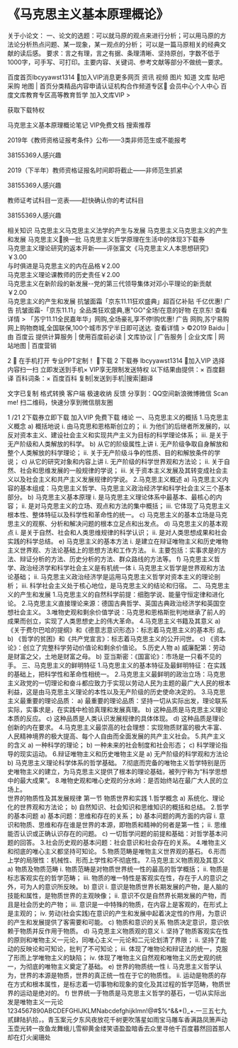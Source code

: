 # 《马克思主义基本原理概论》

关于小论文：
一、论文的选题：可以就马原的观点来进行分析；可以用马原的方法论分析热点问题、某一现象，某一观点的分析；
可以是一篇马原相关的经典文献的读后感。
要求：言之有理，言之有据、条理清晰、坚持原创，字数不低于1000字，可手写、可打印。主要内容、关键词、参考文献等部分不做统一要求。

百度首页lbcyyawst1314 加入VIP消息更多网页 资讯 视频 图片 知道 文库 贴吧 采购 地图 |
首页分类精品内容申请认证机构合作频道专区 会员中心个人中心
百度文库教育专区高等教育哲学
加入文库VIP >

获取下载特权

马克思主义基本原理概论笔记
VIP免费文档
搜索推荐

2019年《教师资格证报考条件》公布——3类非师范生或不能报考

38155369人感兴趣


2019（下半年）教师资格证报名时间即将截止——非师范生抓紧

38155369人感兴趣


教师证考试科目一览表——赶快确认你的考试科目

38155369人感兴趣

相关知识
马克思主义马克思主义法学的产生与发展
马克思主义马克思主义的产生和发展
马克思主义换一批
马克思主义哲学原理在生活中的体现3下载券    
马克思主义理论研究的返本开新——评张富文《马克思主义人本思想研究》￥3.00    
与时俱进是马克思主义的内在品格￥2.00    
马克思主义理论课教师的历史责任￥2.00    
马克思主义在新阶段的新发展--党的第三代领导集体对邓小平理论的新贡献￥2.00    
马克思主义的产生和发展
抗皱面霜「京东11.11狂欢盛典」超百亿补贴 千亿优惠!
广告 抗皱面霜-「京东11.11」全品类狂欢盛典,惠"GO"全场!在意的好物 在京东! 查看详情 >
「苏宁11.11全民嘉年华」网购,全场豪礼享不停!购优惠!
广告 网购,苏宁易购网上购物商城,全国联保,100个城市苏宁半日即可送达. 查看详情 >
©2019 Baidu | 由 百度云 提供计算服务 | 使用百度前必读 | 文库协议 | 广告服务 | 企业文库 | 网站地图 | 百度营销

 2
     在手机打开
专业PPT定制！
下载
2 下载券
lbcyyawst1314 加入VIP
选择内容扫一扫
立即发送到手机×
VIP享无限制发送特权
以下结果由提供：×
百度翻译
百科词条：×
百度百科
复制|发送到手机|搜索|翻译

文字已复制
格式转换
客户端
极速收纳
反馈
分享到：QQ空间新浪微博微信
Scan me!
扫二维码，快速分享到微信朋友圈

1
/21
2下载券立即下载 
加入VIP
免费下载
绪论 一、马克思主义的概括 1.马克思主义概念 a) 概括地说 i. 由马克思和恩格斯创立的； ii. 为他们的后继者所发展的，以反对资本主义、建设社会主义和实现共产主义为目标的科学理论体系； iii. 是关于无产阶级和人类解放的科学。 b) 从它的阶级属性上讲 i. 无产阶级争取自身解放和整个人类解放的科学理论； ii. 关于无产阶级斗争的性质、目的和解放条件的学说； c) 从它的研究对象和内容上讲 i. 无产阶级的科学世界观和方法论； ii. 关于自然、社会和思维发展的一般规律的学说； iii. 关于资本主义发展及其转变成社会主义以及社会主义和共产主义发展规律的学说。 2.马克思主义概述 a) 马克思主义内容的基本组成：马克思主义哲学、马克思主义政治经济学和科学社会主义三个基本部分。 b) 马克思主义基本原理 i. 是马克思主义理论体系中最基本、最核心的内容； ii. 是对马克思主义的立场、观点和方法的集中概括； iii. 它体现了马克思主义根本性、整体特征以及科学性和革命性的统一。 c) 马克思主义的基本立场是马克思主义的观察、分析和解决问题的根本立足点和出发点。 d) 马克思主义的基本观点 i. 是关于自然、社会和人类思维规律的科学认识； ii. 是对人类思想成果和社会实践的科学总结。 e) 马克思主义的基本方法 i. 是建立在辩证唯物主义和历史唯物主义世界观、方法论基础上的思想方法和工作方法。 ii. 主要包括：实事求是的方法、辩证分析的方法、历史分析的方法、群众路线的方法等。 f) 马克思主义哲学、政治经济学和科学社会主义是有机统一体 i. 马克思主义哲学是世界观和方法论基础； ii. 马克思主义政治经济学是运用马克思主义哲学对资本主义的理论剖析； iii. 科学社会主义处于核心地位，是马克思主义的结论和归宿。  二、马克思主义的产生和发展 1.马克思主义的自然科学前提：细胞学说、能量守恒定律和进化论。 2.马克思主义直接理论来源：德国古典哲学、英国古典政治经济学和英国空想社会主义。 3.唯物史观和剩余价值学说：马克思和恩格斯批判地继承了前人的成果而创立，实现了人类思想史上的伟大革命。 4.马克思主义书籍及其意义 
a) 《关于费尔巴哈的提纲》和《德意志意识形态》：标志着马克思主义的基本形 成。 b) 《哲学的贫困》和《共产党宣言》：标志着马克思主义的公开问世。  c) 《资本论》：创立了完整科学劳动价值论和剩余价值论。 5.历史人物 a) 威廉配第：劳动是财富之父，土地是财富之母。 b) 亚当斯密：《国富论》：市场是一只看不见的手。 三、马克思主义的鲜明特征 1.马克思主义的基本特征及最鲜明特征：在实践的基础上，把科学性和革命性相统一。 2.马克思主义最鲜明的政治立场：马克思主义政党的一切理论和奋斗都应致力于实现以劳动人民为主题的最广大人民的根本利益，这是由马克思主义理论的本性以及无产阶级的历史使命决定的。 3.马克思主义最重要的理论品质： a) 最重要的理论品质：坚持一切从实际出发，理论联系实际，实事求是，在实践中检验真理和发展真理。 b) 这种品质是马克思主义理论本质的反应。 c) 这种品质是人类认识发展规律的具体体现。 d) 这种品质是理论创新的内在要求。 4.马克思主义最崇高的社会理想：实现物质财富的极大丰富、人民精神境界的极大提高、每个人自由而全面发展的共产主义社会。 5.共产主义的含义 a) 一种科学的理论； b) 一种未来的社会制度和社会形态； c) 科学理论指导的现实运动。 6.辩证唯物主义和历史唯物主义是 a) 无产阶级的科学观和方法论 b) 马克思主义理论科学体系的哲学基础。 7.彻底而完备的唯物主义哲学特别是历史唯物主义的建立，为马克思主义提供了根本的理论基础，被列宁称为“科学思想中的最大成果”。 8.唯物史观和唯心史观的分水岭：是否始终站在最广大人民的立场上。   
世界的物质性及其发展规律 第一节  物质世界和实践 1.哲学概念 a) 系统化、理论化的世界观和方法论； b) 自然知识、社会知识和思维知识的概括和总结。 2.哲学的基本问题 a) 基本问题：思维和存在的关系； b) 基本问题的两方面的内容 i. 意识和物质、思维和存在谁是世界的本源，即物质和精神的何者是第一性； ii. 思维能否认识或正确认识存在的问题。 c) 一切哲学问题的前提和基础：对哲学基本问题的回答。 3.社会历史观的基本问题：社会意识和社会存在的关系。 4.唯物主义和彻底的唯心主义都坚持可知论。 5.物质范畴是唯物主义世界观的基石。 6.形而上学的局限性：机械性、形而上学性和不彻底性。 7.马克思主义物质观及其意义 a) 物质及物质范畴 i. 物质范畴是对物质世界统一性的最高的哲学概括； ii. 物质是标志客观实在的哲学范畴； iii. 物质的唯一特性是客观实在性，存在于人的意识之外，可为人的意识所反映。 b) 意识 i. 意识是物质世界长期发展的产物，是人脑的技能和属性，是物质世界的主观映像； ii. 意识不仅是自然界长期发展的产物，而且是社会历史的产物； iii. 意识是一中特殊的物质，在内容上是客观的，在形式上是主观的； iv. 劳动(社会实践)在意识的产生和发展中起着决定性的作用，为意识的产生和发展提供了客需要和可能。 c) 物质和意识的关系 物质决定意识，意识依赖于物质并反作用于物质。 d) 马克思主义物质观的意义 i. 坚持了物质客观实在性的原则和唯物主义一元论，同唯心主义一元论和二元论划清了界限； ii. 坚持了能动的反映论和可知论，批判了不可知论； iii. 体现了唯物论和辩证法的统一，克服了形而上学唯物主义的缺陷； iv. 体现了唯物主义自然观和唯物主义历史观的统一，为彻底的唯物主义奠定了基础。 e) 世界的物质统一性 i. 马克思主义哲学认为，世界的本源是物质，世界的真正统一性在于它的物质性。 ii. 运动是物质的存在方式和根本属性，是标志着一切事物和现象的变化及其过程的哲学范畴，物质世界的运动是绝对的。 f) 世界统一于物质是马克思主义哲学的基石，一切从实际出发是唯物主义一元论
1234567890ABCDEFGHIJKLMNabcdefghijklmn!@#$%^&&*()_+.一三五七九贰肆陆扒拾，。青玉案元夕东风夜放花千树更吹落星如雨宝马雕车香满路凤箫声动玉壶光转一夜鱼龙舞蛾儿雪柳黄金缕笑语盈盈暗香去众里寻他千百度暮然回首那人却在灯火阑珊处